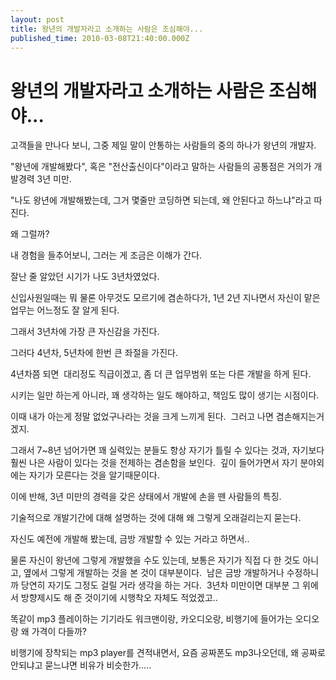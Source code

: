 ```yaml
---
layout: post
title: 왕년의 개발자라고 소개하는 사람은 조심해야...
published_time: 2010-03-08T21:40:00.000Z
---
```


# 왕년의 개발자라고 소개하는 사람은 조심해야...


고객들을 만나다 보니, 그중 제일 말이 안통하는 사람들의 중의 하나가 왕년의 개발자.

"왕년에 개발해봤다", 혹은 "전산출신이다"이라고 말하는 사람들의 공통점은 거의가 개발경력 3년 미만.

"나도 왕년에 개발해봤는데, 그거 몇줄만 코딩하면 되는데, 왜 안된다고 하느냐"라고 따진다.

왜 그럴까?

내 경험을 들추어보니, 그러는 게 조금은 이해가 간다.

잘난 줄 알았던 시기가 나도 3년차였었다.

신입사원일때는 뭐 물론 아무것도 모르기에 겸손하다가, 1년 2년 지나면서 자신이 맡은 업무는 어느정도 잘 알게 된다.

그래서 3년차에 가장 큰 자신감을 가진다.

그러다 4년차, 5년차에 한번 큰 좌절을 가진다.

4년차쯤 되면  대리정도 직급이겠고, 좀 더 큰 업무범위 또는 다른 개발을 하게 된다.

시키는 일만 하는게 아니라, 꽤 생각하는 일도 해야하고, 책임도 많이 생기는 시점이다.

이때 내가 아는게 정말 없었구나라는 것을 크게 느끼게 된다.  그러고 나면 겸손해지는거겠지.

그래서 7~8년 넘어가면 꽤 실력있는 분들도 항상 자기가 틀릴 수 있다는 것과, 자기보다 훨씬 나은 사람이 있다는 것을 전제하는 겸손함을 보인다.  깊이 들어가면서 자기 분야외에는 자기가 모른다는 것을 알기때문이다.

이에 반해, 3년 미만의 경력을 갖은 상태에서 개발에 손을 뗀 사람들의 특징.

기술적으로 개발기간에 대해 설명하는 것에 대해 왜 그렇게 오래걸리는지 묻는다.

자신도 예전에 개발해 봤는데, 금방 개발할 수 있는 거라고 하면서..

물론 자신이 왕년에 그렇게 개발했을 수도 있는데, 보통은 자기가 직접 다 한 것도 아니고, 옆에서 그렇게 개발하는 것을 본 것이 대부분이다.  남은 금방 개발하거나 수정하니까 당연히 자기도 그정도 걸릴 거라 생각을 하는 거다.  3년차 미만이면 대부분 그 위에서 방향제시도 해 준 것이기에 시행착오 자체도 적었겠고..

똑같이 mp3 플레이하는 기기라도 워크맨이랑, 카오디오랑, 비행기에 들어가는 오디오랑 왜 가격이 다들까?

비행기에 장착되는 mp3 player를 견적내면서, 요즘 공짜폰도 mp3나오던데, 왜 공짜로 안되냐고 묻느냐면 비유가 비슷한가.....

